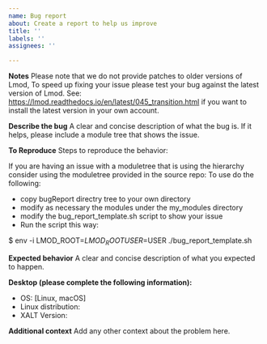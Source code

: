 ```yaml
---
name: Bug report
about: Create a report to help us improve
title: ''
labels: ''
assignees: ''

---
```


**Notes**
Please note that we do not provide patches to older versions of Lmod, To speed up fixing your issue please test your bug against the latest version of Lmod.
See: https://lmod.readthedocs.io/en/latest/045_transition.html if you want to install the latest version in your own account.


**Describe the bug**
A clear and concise description of what the bug is.  If it helps, please include a module tree that shows the issue.
 
**To Reproduce**
Steps to reproduce the behavior:

If you are having an issue with a moduletree that is using the hierarchy consider using the moduletree provided in the source repo: 
To use do the following:

 - copy bugReport directry tree to your own directory
 - modify as necessary the modules under the my_modules directory
 - modify the bug_report_template.sh script to show your issue
 - Run the script this way:

 $ env -i LMOD_ROOT=$LMOD_ROOT USER=$USER ./bug_report_template.sh

**Expected behavior**
A clear and concise description of what you expected to happen.

**Desktop (please complete the following information):**
 - OS: [Linux, macOS]
 - Linux distribution:
 - XALT Version:

**Additional context**
Add any other context about the problem here.
